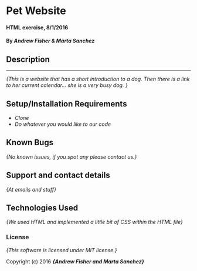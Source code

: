 # Pet Website

#### HTML exercise, 8/1/2016

#### By _**Andrew Fisher & Marta Sanchez**_

## Description
***
_{This is a website that has a short introduction to a dog. Then there is a link to her current calendar... she is a very busy dog. }_

## Setup/Installation Requirements

* _Clone_
* _Do whatever you would like to our code_


## Known Bugs

_{No known issues, if you spot any please contact us.}_

## Support and contact details

_{At emails and stuff}_

## Technologies Used

_{We used HTML and implemented a little bit of CSS within the HTML file}_

### License

*{This software is licensed under MIT license.}*

Copyright (c) 2016 **_{Andrew Fisher and Marta Sanchez}_**
